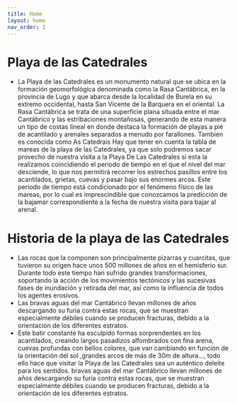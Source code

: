```yaml
---
title: Home
layout: home
nav_order: 1
---
```


# Playa de las Catedrales
- La Playa de las Catedrales es un monumento natural que se ubica en la formación geomorfológica denominada como la Rasa Cantábrica, en la provincia de Lugo y que abarca desde la localidad de Burela en su extremo occidental, hasta San Vicente de la Barquera en el oriental. La Rasa Cantábrica se trata de una superficie plana situada entre el mar Cantábrico y las estribaciones montañosas, generando de esta manera un tipo de costas lineal en donde destaca la formación de playas a pié de acantilado y arenales separados a menudo por farallones. También es conocida como As Catedrais
Hay que tener en cuenta la tabla de mareas de la playa de las Catedrales, ya que solo podremos sacar provecho de nuestra visita a la Playa De Las Catedrales si esta la realizamos coincidiendo el periodo de tiempo en el que el nivel del mar desciende, lo que nos permitirá recorrer los estrechos pasillos entre los acantilados, grietas, cuevas y pasar bajo sus enormes arcos. Este periodo de tiempo está condicionado por el fenómeno físico de las mareas, por lo cual es imprescindible que conozcamos la predicción de la bajamar correspondiente a la fecha de nuestra visita para bajar al arenal.

# Historia de la playa de las Catedrales
- Las rocas que la componen son principalmente pizarras y cuarcitas, que tuvieron su origen hace unos 500 millones de años en el hemisferio sur. Durante todo este tiempo han sufrido grandes transformaciones, soportando la acción de los movimientos tectónicos y las sucesivas fases de inundación y retirada del mar, así como la influencia de todos los agentes erosivos.
- Las bravas aguas del mar Cantábrico llevan millones de años descargando su furia contra estas rocas, que se muestran especialmente débiles cuando se producen fracturas, debido a la orientación de los diferentes estratos.
- Este batir constante ha esculpido formas sorprendentes en los acantilados, creando largos pasadizos alfombrados con fina arena, cuevas profundas con bellos colores, que van cambiando en función de la orientación del sol ,grandes arcos de más de 30m de altura…, todo ello hace que visitar la Playa de las Catedrales sea un auténtico deleite para los sentidos. bravas aguas del mar Cantábrico llevan millones de años descargando su furia contra estas rocas, que se muestran especialmente débiles cuando se producen fracturas, debido a la orientación de los diferentes estratos.
